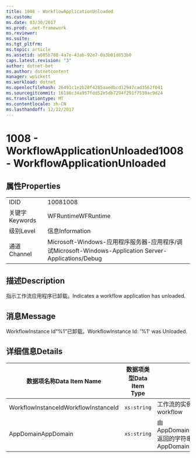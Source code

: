 ```yaml
---
title: 1008 - WorkflowApplicationUnloaded
ms.custom: 
ms.date: 03/30/2017
ms.prod: .net-framework
ms.reviewer: 
ms.suite: 
ms.tgt_pltfrm: 
ms.topic: article
ms.assetid: a605b780-4a7e-43ab-92e7-0a3b01d053b0
caps.latest.revision: "3"
author: dotnet-bot
ms.author: dotnetcontent
manager: wpickett
ms.workload: dotnet
ms.openlocfilehash: 26491c1e2b20f4285aaedbcd12947cad3562f041
ms.sourcegitcommit: 16186c34a957fdd52e5db7294f291f7530ac9d24
ms.translationtype: MT
ms.contentlocale: zh-CN
ms.lasthandoff: 12/22/2017
---
```

# <a name="1008---workflowapplicationunloaded"></a><span data-ttu-id="562ab-102">1008 - WorkflowApplicationUnloaded</span><span class="sxs-lookup"><span data-stu-id="562ab-102">1008 - WorkflowApplicationUnloaded</span></span>
## <a name="properties"></a><span data-ttu-id="562ab-103">属性</span><span class="sxs-lookup"><span data-stu-id="562ab-103">Properties</span></span>  
  
|||  
|-|-|  
|<span data-ttu-id="562ab-104">ID</span><span class="sxs-lookup"><span data-stu-id="562ab-104">ID</span></span>|<span data-ttu-id="562ab-105">1008</span><span class="sxs-lookup"><span data-stu-id="562ab-105">1008</span></span>|  
|<span data-ttu-id="562ab-106">关键字</span><span class="sxs-lookup"><span data-stu-id="562ab-106">Keywords</span></span>|<span data-ttu-id="562ab-107">WFRuntime</span><span class="sxs-lookup"><span data-stu-id="562ab-107">WFRuntime</span></span>|  
|<span data-ttu-id="562ab-108">级别</span><span class="sxs-lookup"><span data-stu-id="562ab-108">Level</span></span>|<span data-ttu-id="562ab-109">信息</span><span class="sxs-lookup"><span data-stu-id="562ab-109">Information</span></span>|  
|<span data-ttu-id="562ab-110">通道</span><span class="sxs-lookup"><span data-stu-id="562ab-110">Channel</span></span>|<span data-ttu-id="562ab-111">Microsoft-Windows-应用程序服务器-应用程序/调试</span><span class="sxs-lookup"><span data-stu-id="562ab-111">Microsoft-Windows-Application Server-Applications/Debug</span></span>|  
  
## <a name="description"></a><span data-ttu-id="562ab-112">描述</span><span class="sxs-lookup"><span data-stu-id="562ab-112">Description</span></span>  
 <span data-ttu-id="562ab-113">指示工作流应用程序已卸载。</span><span class="sxs-lookup"><span data-stu-id="562ab-113">Indicates a workflow application has unloaded.</span></span>  
  
## <a name="message"></a><span data-ttu-id="562ab-114">消息</span><span class="sxs-lookup"><span data-stu-id="562ab-114">Message</span></span>  
 <span data-ttu-id="562ab-115">WorkflowInstance Id“%1”已卸载。</span><span class="sxs-lookup"><span data-stu-id="562ab-115">WorkflowInstance Id: '%1' was Unloaded.</span></span>  
  
## <a name="details"></a><span data-ttu-id="562ab-116">详细信息</span><span class="sxs-lookup"><span data-stu-id="562ab-116">Details</span></span>  
  
|<span data-ttu-id="562ab-117">数据项名称</span><span class="sxs-lookup"><span data-stu-id="562ab-117">Data Item Name</span></span>|<span data-ttu-id="562ab-118">数据项类型</span><span class="sxs-lookup"><span data-stu-id="562ab-118">Data Item Type</span></span>|<span data-ttu-id="562ab-119">描述</span><span class="sxs-lookup"><span data-stu-id="562ab-119">Description</span></span>|  
|--------------------|--------------------|-----------------|  
|<span data-ttu-id="562ab-120">WorkflowInstanceId</span><span class="sxs-lookup"><span data-stu-id="562ab-120">WorkflowInstanceId</span></span>|`xs:string`|<span data-ttu-id="562ab-121">工作流的实例 ID</span><span class="sxs-lookup"><span data-stu-id="562ab-121">The instance id for the workflow</span></span>|  
|<span data-ttu-id="562ab-122">AppDomain</span><span class="sxs-lookup"><span data-stu-id="562ab-122">AppDomain</span></span>|`xs:string`|<span data-ttu-id="562ab-123">由 AppDomain.CurrentDomain.FriendlyName 返回的字符串。</span><span class="sxs-lookup"><span data-stu-id="562ab-123">The string returned by AppDomain.CurrentDomain.FriendlyName.</span></span>|
